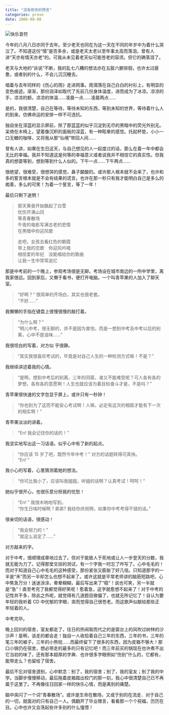 ```yaml
---
title: "没有悲伤的预言"
categories: prose
date: 2006-08-08
---
```

![快乐音符](https://o654lj7pu.qnssl.com//20060808.jpg)

今年的八月八日亦同于去年。至少老天也同在为这一天在不同的年岁中为着什么哭泣了。不知道这份“情”是否多余，或是老天太老以至年事太高而落泪。曾有人讲“天亦有情天亦老”的。可我从未见着老天似可能苍老的容须。但它的确落泪了。

老天与大地的“诉说”不断，我的乱七八糟的想法亦在五脏六腑徘徊，也许太过疲惫，或者别的什么，不会儿沉沉睡去。
<!---more--->

唱着与去年同样的《伤心的雨》走进网事。雨滴落在自己白白的衬衫上，有明显的变色痕迹。渐渐，那份润泽如取代了先前几份身体温度，进而成为了冰凉。凉凉的手，凉凉的额，凉凉的体温……凌晨一点……凌晨两点……

是的，我很清楚，自己在等待，等待未知的东西，等到未知的世界，等待着什么人的到来。仿佛命运的安排一样不可违抗。

独自坐在深蓝的显示屏前，除了那蓝蓝的似乎沉淀到无尽的黑暗中的荧光外别无。呆倚在木椅上，望着像沉积的面板的深蓝，有一种眩晕的感觉。托起杯垫，小小一口无糖的咖啡，又将我从那“仙境”带回人间……

曾有人讲，如果在生日这天，与自己想见的人一起度过的话，那么在着一年中都会无比的幸福。我并不知道这是何等的幸福意义或者说我并不相信它的真实性。但我真的想耍等到，想到等到什么人似的。下午一点……下午两点……

很绝望，很难受，很想哭的感觉，鼻子酸酸的。或许那人根本就不会来了，也许和多的誓言根本就是不会有结果的谎言。也许在那一秒只有我才能明白自己是多么的痴善，多么的可笑！为着一个誓言，等了一年！

最后只剩下迷惘！

> 那天黄昏开始飘起了白雪    
> 忧伤开满山冈    
> 等青春散场    
> 午夜的电影写满古老的悲情    
> 在黑暗中你迎风歌
>     
> 走吧，女孩去看红色的朝霞    
> 带上我的恋歌　你迎风吟唱    
> 相信爱的年纪　没能唱给你的歌曲    
> 让我一生中常常追忆

那是中考前的一个晚上，参观考场很是无聊。考场设在城市南边的一所中学里，离我家很远。回到家后，又懒于看书，便打开电脑。一个叫青苹果的人加入了聊天室。


> “好啊？” 很简单的开场白，其实也很老套。    
> “不好……” 

我懒懒的手指在键盘上很慢很慢的敲打着。
   
> “为什么啊？”    
> “明儿中考，很无聊的，并不是因为害怕，而是一想到中考及中考以后的别离，心中不是滋味……”

我很坦白的写着，对方似 乎很静。  

> “其实我很喜欢考试的，毕竟是对自己人生的一种检测方式嘛！不是？” 

我继续讲述着我的心情。    

> “是啊，想到中考后的别离，三年的同窗，谁又不能难受呢？可人各有各的梦想，各有各的意愿啊！人生也就应该为着目标奋斗才是，不是吗？”

青苹果很快速的文字忽显于屏上，或许只有一秒钟！    

> “你也别为了这而不能安心考试啊！人嘛，必定有这次的相距才能有下一次的相实啊！”
 
青苹果淡淡的讲着。    

> “En! 我会记住你的话的！”
 
 我坚实地写出这一习话语。似乎心中有了新的起点。    

> “你应该 15 岁了吧，既然今年中考！” 对方的话题转得可真快。　    
> “En! ” 

我小心的写着，心里猜测着她的想法。    

> “你可比我小了，应该叫我姐姐，听姐的话啊？认真考试！呵呵！“     

她似乎很开心，也很乐意分担我的忧愁！    

> “En! ” 我很木呐地写到。    
> “你生日啥时候啊？弟弟? 我给你庆祝啊，如果你中考考得不错的话。”

很亲切的话语，很感动！    

> “我会努力的！"    
> “就这么说定了……” 

对方敲来的字。

对于中考，很顺理成章地过去了。但对于能致人于死地或让人一步登天的分数，我就无能为力了。记得那堂文综的测试，有一个字我一时忘了咋写了。心中毛毛的！而对于知道自己心中毛毛的这种感受，那份紧张又膨胀了好几倍。只知道那字的一半是“禾”而另一半却怎么也想不起来了。或许这就是平常老师讲的脑筋短路吧，心中焦急万分！迷迷涂涂，晕晕糊糊，最后写出来了“稳”！说也可笑，另一半就是“急”！直至考完了我都觉得好笑呢！愈着急，这字就愈想不起来了！对于中考的记性并不多，除此之外呢，就觉得有几道题目做偏了，也就无所记忆了！自认为要年轻的我听着 CD 中忧郁的字眼，突而觉得自己很苍老。而这歌声似献给那些正年轻着的人。

中考完毕。

晚上回刘的宿舍，室友都走了，往日的热闹取而代之的是窗台上的风吹过树林的沙沙声！是啊，该走的都会走！独自一人收拾着自己三年的东西，三年的书，三年的笔三年的被子，三年的小熊枕……而最终留下了很多的东西，因为皮箱不够大！那口小锅仍在宿舍，想必带走的最多的只有记忆吧！而三年前买的锅现在也许煮不出它当初的味了。还有那本超厚的字典．也许很多字眼例如“伤别”什么的，它都有，能带走么？也留给了宿舍。

最后不忘对宿舍道别，心中默念：别了，我的宿舍；别了，我的室友；别了我的中学。当脚步慢慢移动，最后拖着皮箱踏出校门的那一刻，我心中很清楚自己已不再属于这里了。不再像往日回家一样的快乐心情，而是离别的痛楚。

脑中突闪了一个词“青春散场”。或许是生命在散场，又或于别的在流走．对于自己的一切，就面对的只有自己一人。偶翻开了毕业赠言，看看那一个个祝福，历历在目。心中也许又会荡起些许多别的什么憧憬！





